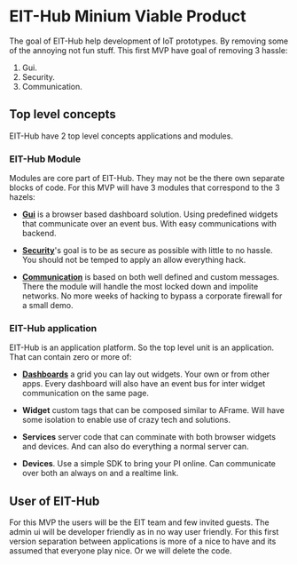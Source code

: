 EIT-Hub Minium Viable Product
============================

The goal of EIT-Hub help development of IoT prototypes. By removing some of the annoying not fun stuff. This first MVP have goal of removing 3 hassle: 

1. Gui.
2. Security. 
3. Communication.

Top level concepts
------------------

EIT-Hub have 2 top level concepts applications and modules.

### EIT-Hub Module 
Modules are core part of EIT-Hub. They may not be the there own separate blocks of code. For this MVP will have 3 modules that correspond to the 3 hazels:

* **[Gui](gui.md)** is a browser based dashboard solution. Using predefined widgets that communicate over an event bus. With easy communications with backend.

* **[Security](security.md)**'s goal is to be as secure as possible with little to no hassle. You should not be temped to apply an allow everything hack.

* **[Communication](communication.md)** is based on both well defined and custom messages. There the module will handle the most locked down and impolite networks. No more weeks of hacking to bypass a corporate firewall for a small demo.

### EIT-Hub application
EIT-Hub is an application platform. So the top level unit is an application. That can contain zero or more of:

* **[Dashboards](dashboards.md)** a grid you can lay out widgets. Your own or from other apps. Every dashboard will also have an event bus for inter widget communication on the same page.

* **Widget** custom tags that can be composed similar to AFrame. Will have some isolation to enable use of crazy tech and solutions.

* **Services** server code that can comminate with both browser widgets and devices. And can also do everything a normal server can.

* **Devices**. Use a simple SDK to bring your PI online. Can communicate over both an always on and a realtime link.

User of EIT-Hub
---------------

For this MVP the users will be the EIT team and few invited guests. The admin ui will be developer friendly as in no way user friendly. For this first version separation between applications is more of a nice to have and its assumed that everyone play nice. Or we will delete the code.
